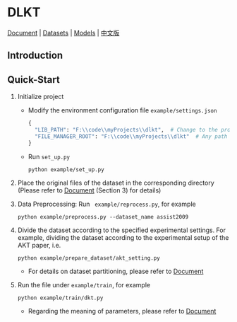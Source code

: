 # DLKT

[Document] | [Datasets] | [Models] | [中文版]

[Document]: DOC.md
[Datasets]: KT_DATASETS.md
[Models]: KT_MODELS.md
[中文版]: README_CN.md

## Introduction

## Quick-Start

1. Initialize project

   - Modify the environment configuration file `example/settings.json`

     ```python
     {
       "LIB_PATH": "F:\\code\\myProjects\\dlkt",  # Change to the project path, which is the directory where `lib` is located
       "FILE_MANAGER_ROOT": "F:\\code\\myProjects\\dlkt"  # Any path used to store data and models
     }
     ```

   - Run `set_up.py`

     ```shell
     python example/set_up.py
     ```

2. Place the original files of the dataset in the corresponding directory (Please refer to [Document](DOC.md) (Section 3) for details)

3. Data Preprocessing: Run ` example/reprocess.py`, for example

   ```shell
   python example/preprocess.py --dataset_name assist2009
   ```

4. Divide the dataset according to the specified experimental settings. For example, dividing the dataset according to the experimental setup of the AKT paper, i.e. 

   ```shell
   python example/prepare_dataset/akt_setting.py
   ```

   - For details on dataset partitioning, please refer to [Document](DOC.md)

5. Run the file under `example/train`, for example

   ```shell
   python example/train/dkt.py
   ```

   - Regarding the meaning of parameters, please refer to [Document](Doc.md)
